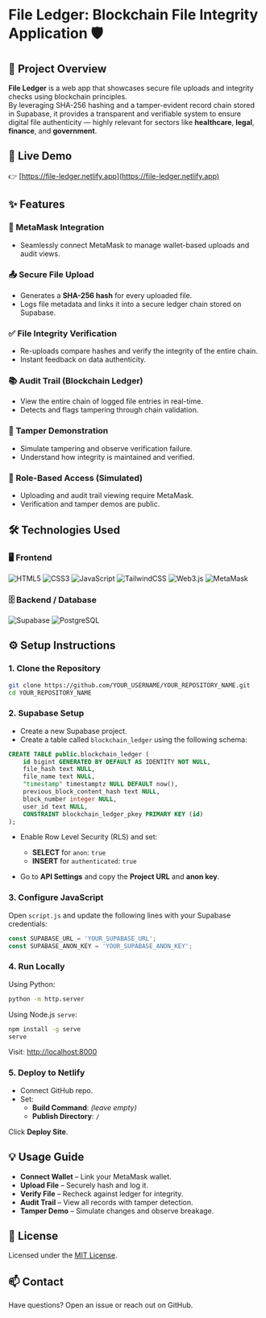 
# File Ledger: Blockchain File Integrity Application 🛡️

## 📖 Project Overview

**File Ledger** is a web app that showcases secure file uploads and integrity checks using blockchain principles.  
By leveraging SHA-256 hashing and a tamper-evident record chain stored in Supabase, it provides a transparent and verifiable system to ensure digital file authenticity — highly relevant for sectors like **healthcare**, **legal**, **finance**, and **government**.


## 🚀 Live Demo

👉 [https://file-ledger.netlify.app](https://file-ledger.netlify.app)


## ✨ Features

### 🔐 MetaMask Integration
- Seamlessly connect MetaMask to manage wallet-based uploads and audit views.

### 📤 Secure File Upload
- Generates a **SHA-256 hash** for every uploaded file.
- Logs file metadata and links it into a secure ledger chain stored on Supabase.

### ✅ File Integrity Verification
- Re-uploads compare hashes and verify the integrity of the entire chain.
- Instant feedback on data authenticity.

### 📚 Audit Trail (Blockchain Ledger)
- View the entire chain of logged file entries in real-time.
- Detects and flags tampering through chain validation.

### 🧪 Tamper Demonstration
- Simulate tampering and observe verification failure.
- Understand how integrity is maintained and verified.

### 🔐 Role-Based Access (Simulated)
- Uploading and audit trail viewing require MetaMask.
- Verification and tamper demos are public.


## 🛠️ Technologies Used

### 🖥️ Frontend

![HTML5](https://img.shields.io/badge/HTML5-E34F26?style=for-the-badge&logo=html5&logoColor=white)
![CSS3](https://img.shields.io/badge/CSS3-1572B6?style=for-the-badge&logo=css3&logoColor=white)
![JavaScript](https://img.shields.io/badge/JavaScript-F7DF1E?style=for-the-badge&logo=javascript&logoColor=black)
![TailwindCSS](https://img.shields.io/badge/Tailwind_CSS-38B2AC?style=for-the-badge&logo=tailwind-css&logoColor=white)
![Web3.js](https://img.shields.io/badge/Web3.js-F16822?style=for-the-badge&logo=ethereum&logoColor=white)
![MetaMask](https://img.shields.io/badge/MetaMask-F6851B?style=for-the-badge&logo=metamask&logoColor=white)

### 🗄️ Backend / Database

![Supabase](https://img.shields.io/badge/Supabase-3ECF8E?style=for-the-badge&logo=supabase&logoColor=white)
![PostgreSQL](https://img.shields.io/badge/PostgreSQL-4169E1?style=for-the-badge&logo=postgresql&logoColor=white)


## ⚙️ Setup Instructions

### 1. Clone the Repository
```bash
git clone https://github.com/YOUR_USERNAME/YOUR_REPOSITORY_NAME.git
cd YOUR_REPOSITORY_NAME
```

### 2. Supabase Setup

- Create a new Supabase project.
- Create a table called `blockchain_ledger` using the following schema:

```sql
CREATE TABLE public.blockchain_ledger (
    id bigint GENERATED BY DEFAULT AS IDENTITY NOT NULL,
    file_hash text NULL,
    file_name text NULL,
    "timestamp" timestamptz NULL DEFAULT now(),
    previous_block_content_hash text NULL,
    block_number integer NULL,
    user_id text NULL,
    CONSTRAINT blockchain_ledger_pkey PRIMARY KEY (id)
);
```

- Enable Row Level Security (RLS) and set:
  - **SELECT** for `anon`: `true`
  - **INSERT** for `authenticated`: `true`

- Go to **API Settings** and copy the **Project URL** and **anon key**.


### 3. Configure JavaScript
Open `script.js` and update the following lines with your Supabase credentials:

```javascript
const SUPABASE_URL = 'YOUR_SUPABASE_URL';
const SUPABASE_ANON_KEY = 'YOUR_SUPABASE_ANON_KEY';
```

### 4. Run Locally

Using Python:
```bash
python -m http.server
```

Using Node.js `serve`:
```bash
npm install -g serve
serve
```
Visit: [http://localhost:8000](http://localhost:8000)


### 5. Deploy to Netlify

- Connect GitHub repo.
- Set:
  - **Build Command**: *(leave empty)*
  - **Publish Directory**: `/`

Click **Deploy Site**.


## 💡 Usage Guide

- **Connect Wallet** – Link your MetaMask wallet.
- **Upload File** – Securely hash and log it.
- **Verify File** – Recheck against ledger for integrity.
- **Audit Trail** – View all records with tamper detection.
- **Tamper Demo** – Simulate changes and observe breakage.


## 📎 License

Licensed under the [MIT License](LICENSE).

## 📫 Contact

Have questions? Open an issue or reach out on GitHub.
